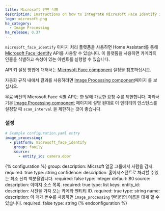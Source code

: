 ```yaml
---
title: Microsoft 안면 식별
description: Instructions on how to integrate Microsoft Face Identify into Home Assistant.
logo: microsoft.png
ha_category:
  - Image Processing
ha_release: 0.37
---
```


`microsoft_face_identify` 이미지 처리 플랫폼을 사용하면 Home Assistant를 통해 [Microsoft Face identify](https://www.microsoft.com/cognitive-services/en-us/) API를 사용할 수 있습니다. 이 플랫폼을 사용하면 카메라의 인물을 식별하고 속성이 있는 이벤트를 실행할 수 있습니다.

API 키 설정 방법에 대해서는 [Microsoft Face component](/integrations/microsoft_face/) 설정을 참조하십시오.

자동화 규칙 내에서 결과를 사용하려면 [Image Processing component](/integrations/image_processing/)페이지 를 보십시오.

<div class='note'>

무료 버전의 Microsoft Face 식별 API는 한 달에 가능한 요청 수를 제한합니다. 따라서 기본 [Image Processing component](/integrations/image_processing/) 페이지에 설명 된대로 이 엔티티의 인스턴스를 설정할 때 `scan_interval` 을 제한하는 것이 좋습니다.

</div>

### 설정

```yaml
# Example configuration.yaml entry
image_processing:
  - platform: microsoft_face_identify
    group: family
    source:
      - entity_id: camera.door
```

{% configuration %}
group:
  description: Micrsoft 얼굴 그룹에서 사람을 감지.
  required: true
  type: string
confidence:
  description: 홈어시스턴트로 처리할 수있는 최소 신뢰 백분율입니다.
  required: false
  type: integer
  default: 80
source:
  description: 이미지 소스 목록.
  required: true
  type: list
  keys:
    entity_id:
      description: 사진을 가져 오는 카메라 엔티티 ID.
      required: true
      type: string
    name:
      description: 이 매개 변수를 사용하면 `image_processing` 엔티티의 이름을 대체 할 수 있습니다.
      required: false
      type: string
{% endconfiguration %}
